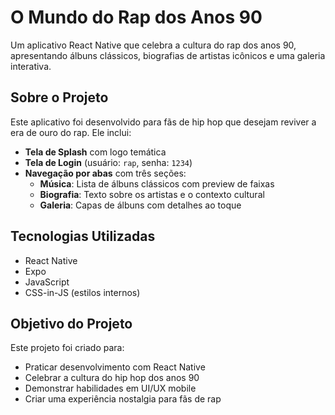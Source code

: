 # O Mundo do Rap dos Anos 90

Um aplicativo React Native que celebra a cultura do rap dos anos 90, apresentando álbuns clássicos, biografias de artistas icônicos e uma galeria interativa.

## Sobre o Projeto

Este aplicativo foi desenvolvido para fãs de hip hop que desejam reviver a era de ouro do rap. Ele inclui:

- **Tela de Splash** com logo temática
- **Tela de Login** (usuário: `rap`, senha: `1234`)
- **Navegação por abas** com três seções:
  - **Música**: Lista de álbuns clássicos com preview de faixas
  - **Biografia**: Texto sobre os artistas e o contexto cultural
  - **Galeria**: Capas de álbuns com detalhes ao toque

## Tecnologias Utilizadas

- React Native
- Expo
- JavaScript
- CSS-in-JS (estilos internos)

## Objetivo do Projeto

Este projeto foi criado para:
- Praticar desenvolvimento com React Native
- Celebrar a cultura do hip hop dos anos 90
- Demonstrar habilidades em UI/UX mobile
- Criar uma experiência nostalgia para fãs de rap
